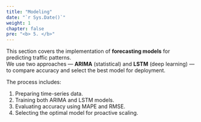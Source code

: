 ```yaml
---
title: "Modeling"
date: "`r Sys.Date()`"
weight: 1
chapter: false
pre: "<b> 5. </b>"
---
```


This section covers the implementation of **forecasting models** for predicting traffic patterns.  
We use two approaches — **ARIMA** (statistical) and **LSTM** (deep learning) — to compare accuracy and select the best model for deployment.

The process includes:
1. Preparing time-series data.
2. Training both ARIMA and LSTM models.
3. Evaluating accuracy using MAPE and RMSE.
4. Selecting the optimal model for proactive scaling.